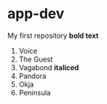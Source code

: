 # app-dev
My first repository
**bold text**
1. Voice
2. The Guest
3. Vagabond
**italiced**
1. Pandora
2. Okja
3. Peninsula
